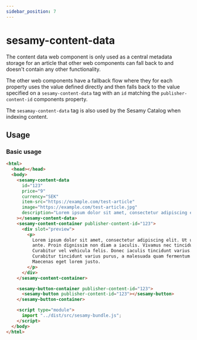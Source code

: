 ```yaml
---
sidebar_position: 7
---
```


# sesamy-content-data

The content data web component is only used as a central metadata storage for an article that other web components can fall back to and doesn't contain any other functionality.

The other web components have a fallback flow where they for each property uses the value defined directly and then falls back to the value specified on a `sesamy-content-data` tag with an `id` matching the `publisher-content-id` components property.

The `sesamay-content-data` tag is also used by the Sesamy Catalog when indexing content.

## Usage

### Basic usage

```html
<html>
  <head></head>
  <body>
    <sesamy-content-data
      id="123"
      price="9"
      currency="SEK"
      item-src="https://example.com/test-article"
      image="https://example.com/test-article.jpg"
      description="Lorem ipsum dolor sit amet, consectetur adipiscing elit. Ut ut nuncante. Proin dignissim non diam a iaculis. Vivamus nec tincidunt nisl. Vivamus nec tincidunt nisl. Curabitur vel vehicula felis. Donec iaculis tincidunt varius. Curabitur tincidunt varius purus, a malesuada quam fermentum eleifend. Maecenas eget lorem justo."
    ></sesamy-content-data>
    <sesamy-content-container publisher-content-id="123">
      <div slot="preview">
        <p>
          Lorem ipsum dolor sit amet, consectetur adipiscing elit. Ut ut nunc
          ante. Proin dignissim non diam a iaculis. Vivamus nec tincidunt nisl.
          Curabitur vel vehicula felis. Donec iaculis tincidunt varius.
          Curabitur tincidunt varius purus, a malesuada quam fermentum eleifend.
          Maecenas eget lorem justo.
        </p>
      </div>
    </sesamy-content-container>

    <sesamy-button-container publisher-content-id="123">
      <sesamy-button publisher-content-id="123"></sesamy-button>
    </sesamy-button-container>

    <script type="module">
      import "../dist/src/sesamy-bundle.js";
    </script>
  </body>
</html>
```
